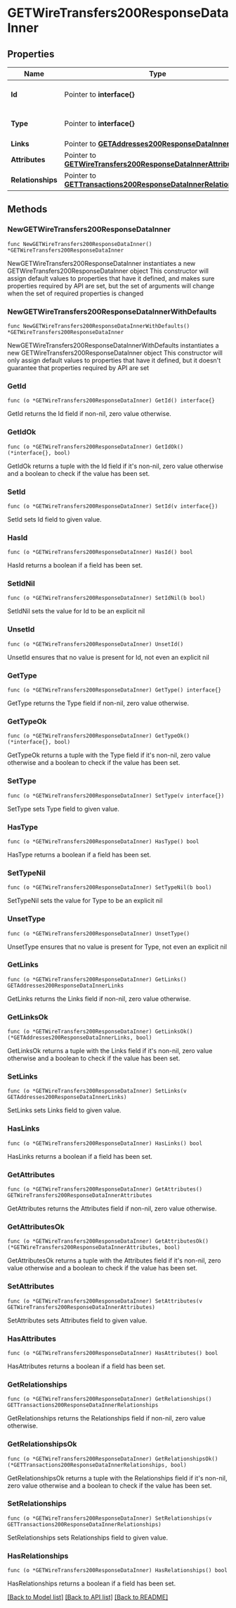 # GETWireTransfers200ResponseDataInner

## Properties

Name | Type | Description | Notes
------------ | ------------- | ------------- | -------------
**Id** | Pointer to **interface{}** | The resource&#39;s id | [optional] 
**Type** | Pointer to **interface{}** | The resource&#39;s type | [optional] 
**Links** | Pointer to [**GETAddresses200ResponseDataInnerLinks**](GETAddresses200ResponseDataInnerLinks.md) |  | [optional] 
**Attributes** | Pointer to [**GETWireTransfers200ResponseDataInnerAttributes**](GETWireTransfers200ResponseDataInnerAttributes.md) |  | [optional] 
**Relationships** | Pointer to [**GETTransactions200ResponseDataInnerRelationships**](GETTransactions200ResponseDataInnerRelationships.md) |  | [optional] 

## Methods

### NewGETWireTransfers200ResponseDataInner

`func NewGETWireTransfers200ResponseDataInner() *GETWireTransfers200ResponseDataInner`

NewGETWireTransfers200ResponseDataInner instantiates a new GETWireTransfers200ResponseDataInner object
This constructor will assign default values to properties that have it defined,
and makes sure properties required by API are set, but the set of arguments
will change when the set of required properties is changed

### NewGETWireTransfers200ResponseDataInnerWithDefaults

`func NewGETWireTransfers200ResponseDataInnerWithDefaults() *GETWireTransfers200ResponseDataInner`

NewGETWireTransfers200ResponseDataInnerWithDefaults instantiates a new GETWireTransfers200ResponseDataInner object
This constructor will only assign default values to properties that have it defined,
but it doesn't guarantee that properties required by API are set

### GetId

`func (o *GETWireTransfers200ResponseDataInner) GetId() interface{}`

GetId returns the Id field if non-nil, zero value otherwise.

### GetIdOk

`func (o *GETWireTransfers200ResponseDataInner) GetIdOk() (*interface{}, bool)`

GetIdOk returns a tuple with the Id field if it's non-nil, zero value otherwise
and a boolean to check if the value has been set.

### SetId

`func (o *GETWireTransfers200ResponseDataInner) SetId(v interface{})`

SetId sets Id field to given value.

### HasId

`func (o *GETWireTransfers200ResponseDataInner) HasId() bool`

HasId returns a boolean if a field has been set.

### SetIdNil

`func (o *GETWireTransfers200ResponseDataInner) SetIdNil(b bool)`

 SetIdNil sets the value for Id to be an explicit nil

### UnsetId
`func (o *GETWireTransfers200ResponseDataInner) UnsetId()`

UnsetId ensures that no value is present for Id, not even an explicit nil
### GetType

`func (o *GETWireTransfers200ResponseDataInner) GetType() interface{}`

GetType returns the Type field if non-nil, zero value otherwise.

### GetTypeOk

`func (o *GETWireTransfers200ResponseDataInner) GetTypeOk() (*interface{}, bool)`

GetTypeOk returns a tuple with the Type field if it's non-nil, zero value otherwise
and a boolean to check if the value has been set.

### SetType

`func (o *GETWireTransfers200ResponseDataInner) SetType(v interface{})`

SetType sets Type field to given value.

### HasType

`func (o *GETWireTransfers200ResponseDataInner) HasType() bool`

HasType returns a boolean if a field has been set.

### SetTypeNil

`func (o *GETWireTransfers200ResponseDataInner) SetTypeNil(b bool)`

 SetTypeNil sets the value for Type to be an explicit nil

### UnsetType
`func (o *GETWireTransfers200ResponseDataInner) UnsetType()`

UnsetType ensures that no value is present for Type, not even an explicit nil
### GetLinks

`func (o *GETWireTransfers200ResponseDataInner) GetLinks() GETAddresses200ResponseDataInnerLinks`

GetLinks returns the Links field if non-nil, zero value otherwise.

### GetLinksOk

`func (o *GETWireTransfers200ResponseDataInner) GetLinksOk() (*GETAddresses200ResponseDataInnerLinks, bool)`

GetLinksOk returns a tuple with the Links field if it's non-nil, zero value otherwise
and a boolean to check if the value has been set.

### SetLinks

`func (o *GETWireTransfers200ResponseDataInner) SetLinks(v GETAddresses200ResponseDataInnerLinks)`

SetLinks sets Links field to given value.

### HasLinks

`func (o *GETWireTransfers200ResponseDataInner) HasLinks() bool`

HasLinks returns a boolean if a field has been set.

### GetAttributes

`func (o *GETWireTransfers200ResponseDataInner) GetAttributes() GETWireTransfers200ResponseDataInnerAttributes`

GetAttributes returns the Attributes field if non-nil, zero value otherwise.

### GetAttributesOk

`func (o *GETWireTransfers200ResponseDataInner) GetAttributesOk() (*GETWireTransfers200ResponseDataInnerAttributes, bool)`

GetAttributesOk returns a tuple with the Attributes field if it's non-nil, zero value otherwise
and a boolean to check if the value has been set.

### SetAttributes

`func (o *GETWireTransfers200ResponseDataInner) SetAttributes(v GETWireTransfers200ResponseDataInnerAttributes)`

SetAttributes sets Attributes field to given value.

### HasAttributes

`func (o *GETWireTransfers200ResponseDataInner) HasAttributes() bool`

HasAttributes returns a boolean if a field has been set.

### GetRelationships

`func (o *GETWireTransfers200ResponseDataInner) GetRelationships() GETTransactions200ResponseDataInnerRelationships`

GetRelationships returns the Relationships field if non-nil, zero value otherwise.

### GetRelationshipsOk

`func (o *GETWireTransfers200ResponseDataInner) GetRelationshipsOk() (*GETTransactions200ResponseDataInnerRelationships, bool)`

GetRelationshipsOk returns a tuple with the Relationships field if it's non-nil, zero value otherwise
and a boolean to check if the value has been set.

### SetRelationships

`func (o *GETWireTransfers200ResponseDataInner) SetRelationships(v GETTransactions200ResponseDataInnerRelationships)`

SetRelationships sets Relationships field to given value.

### HasRelationships

`func (o *GETWireTransfers200ResponseDataInner) HasRelationships() bool`

HasRelationships returns a boolean if a field has been set.


[[Back to Model list]](../README.md#documentation-for-models) [[Back to API list]](../README.md#documentation-for-api-endpoints) [[Back to README]](../README.md)


